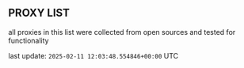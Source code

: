 ## PROXY LIST

all proxies in this list were collected from open sources and tested for functionality

last update: `2025-02-11 12:03:48.554846+00:00` UTC